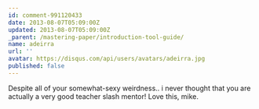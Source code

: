 ```yaml
---
id: comment-991120433
date: 2013-08-07T05:09:00Z
updated: 2013-08-07T05:09:00Z
_parent: /mastering-paper/introduction-tool-guide/
name: adeirra
url: ''
avatar: https://disqus.com/api/users/avatars/adeirra.jpg
published: false
---
```


Despite all of your somewhat-sexy weirdness.. i never thought that you are
actually a very good teacher slash mentor! Love this, mike.
